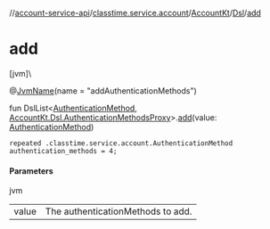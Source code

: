//[account-service-api](../../../../index.md)/[classtime.service.account](../../index.md)/[AccountKt](../index.md)/[Dsl](index.md)/[add](add.md)

# add

[jvm]\

@[JvmName](https://kotlinlang.org/api/latest/jvm/stdlib/kotlin.jvm/-jvm-name/index.html)(name = &quot;addAuthenticationMethods&quot;)

fun DslList&lt;[AuthenticationMethod](../../-authentication-method/index.md), [AccountKt.Dsl.AuthenticationMethodsProxy](-authentication-methods-proxy/index.md)&gt;.[add](add.md)(value: [AuthenticationMethod](../../-authentication-method/index.md))

<code>repeated .classtime.service.account.AuthenticationMethod authentication_methods = 4;</code>

#### Parameters

jvm

| | |
|---|---|
| value | The authenticationMethods to add. |
